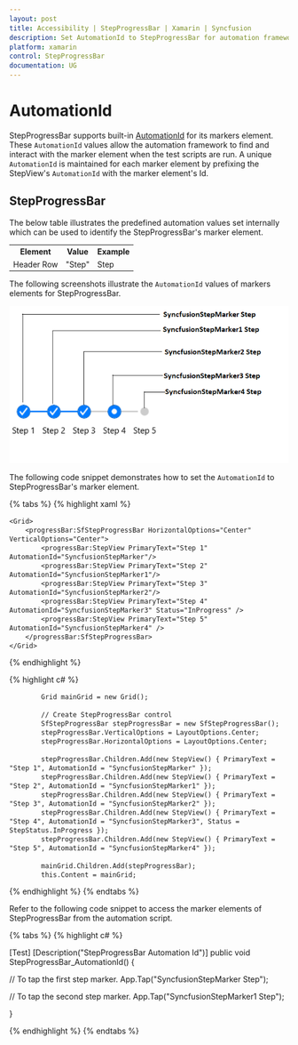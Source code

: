 ```yaml
---
layout: post
title: Accessibility | StepProgressBar | Xamarin | Syncfusion
description: Set AutomationId to StepProgressBar for automation framework to find and interact with marker elements.
platform: xamarin
control: StepProgressBar
documentation: UG
---
```


# AutomationId

StepProgressBar supports built-in [AutomationId](https://docs.microsoft.com/en-gb/dotnet/api/xamarin.forms.element.automationid?view=xamarin-forms#Xamarin_Forms_Element_AutomationId) for its markers element. These `AutomationId` values allow the automation framework to find and interact with the marker element when the test scripts are run. A unique `AutomationId` is maintained for each marker element by prefixing the StepView's `AutomationId` with the marker element's Id.

## StepProgressBar

The below table illustrates the predefined automation values set internally which can be used to identify the StepProgressBar's marker element.

<table>
<tr>
<th>Element</th>
<th>Value</th>
<th>Example</th>
</tr>
<tr>
<td>Header Row</td>
<td>"Step"</td>
<td>Step</td>
</tr>
</table>

The following screenshots illustrate the `AutomationId` values of markers elements for StepProgressBar.

![Automation Id format for marker element](overview_images/AutomationId_StepProgressBar.png)

The following code snippet demonstrates how to set the `AutomationId` to StepProgressBar's marker element.

{% tabs %}
{% highlight xaml %}

    <Grid>
        <progressBar:SfStepProgressBar HorizontalOptions="Center" VerticalOptions="Center">
            <progressBar:StepView PrimaryText="Step 1" AutomationId="SyncfusionStepMarker"/>
            <progressBar:StepView PrimaryText="Step 2" AutomationId="SyncfusionStepMarker1"/>
            <progressBar:StepView PrimaryText="Step 3" AutomationId="SyncfusionStepMarker2"/>
            <progressBar:StepView PrimaryText="Step 4" AutomationId="SyncfusionStepMarker3" Status="InProgress" />
            <progressBar:StepView PrimaryText="Step 5" AutomationId="SyncfusionStepMarker4" />
        </progressBar:SfStepProgressBar>
    </Grid>

{% endhighlight %}

{% highlight c# %}

            Grid mainGrid = new Grid();

            // Create StepProgressBar control
            SfStepProgressBar stepProgressBar = new SfStepProgressBar();
            stepProgressBar.VerticalOptions = LayoutOptions.Center;
            stepProgressBar.HorizontalOptions = LayoutOptions.Center;

            stepProgressBar.Children.Add(new StepView() { PrimaryText = "Step 1", AutomationId = "SyncfusionStepMarker" });
            stepProgressBar.Children.Add(new StepView() { PrimaryText = "Step 2", AutomationId = "SyncfusionStepMarker1" });
            stepProgressBar.Children.Add(new StepView() { PrimaryText = "Step 3", AutomationId = "SyncfusionStepMarker2" });
            stepProgressBar.Children.Add(new StepView() { PrimaryText = "Step 4", AutomationId = "SyncfusionStepMarker3", Status = StepStatus.InProgress });
            stepProgressBar.Children.Add(new StepView() { PrimaryText = "Step 5", AutomationId = "SyncfusionStepMarker4" });

            mainGrid.Children.Add(stepProgressBar);
            this.Content = mainGrid;

{% endhighlight %}
{% endtabs %}

Refer to the following code snippet to access the marker elements of StepProgressBar from the automation script.

{% tabs %}
{% highlight c# %}

[Test]
[Description("StepProgressBar Automation Id")]
public void StepProgressBar_AutomationId()
{

   // To tap the first step marker.
   App.Tap("SyncfusionStepMarker Step");

   // To tap the second step marker.
   App.Tap("SyncfusionStepMarker1 Step");

}

{% endhighlight %}
{% endtabs %}


